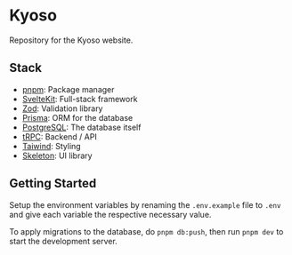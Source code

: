 # Kyoso

Repository for the Kyoso website.

## Stack

- [pnpm](https://pnpm.io): Package manager
- [SvelteKit](https://kit.svelte.dev): Full-stack framework
- [Zod](https://zod.dev): Validation library
- [Prisma](https://www.prisma.io): ORM for the database
- [PostgreSQL](https://www.postgresql.org): The database itself
- [tRPC](https://trpc.io): Backend / API
- [Taiwind](https://tailwindcss.com): Styling
- [Skeleton](https://www.skeleton.dev): UI library

## Getting Started

Setup the environment variables by renaming the `.env.example` file to `.env` and give each variable the respective necessary value.

To apply migrations to the database, do `pnpm db:push`, then run `pnpm dev` to start the development server.
